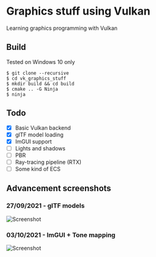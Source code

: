 # Graphics stuff using Vulkan

Learning graphics programming with Vulkan

## Build

Tested on Windows 10 only
```
$ git clone --recursive
$ cd vk_graphics_stuff
$ mkdir build && cd build
$ cmake .. -G Ninja
$ ninja
```

## Todo

- [X] Basic Vulkan backend
- [X] glTF model loading
- [X] ImGUI support
- [ ] Lights and shadows
- [ ] PBR
- [ ] Ray-tracing pipeline (RTX)
- [ ] Some kind of ECS

## Advancement screenshots

### 27/09/2021 - glTF models
![Screenshot](https://cdn.discordapp.com/attachments/892059047145119765/892059083270672494/sponza.png)

### 03/10/2021 - ImGUI + Tone mapping
![Screenshot](https://cdn.discordapp.com/attachments/892059047145119765/894162362666450974/imgui_tonemap.png)
